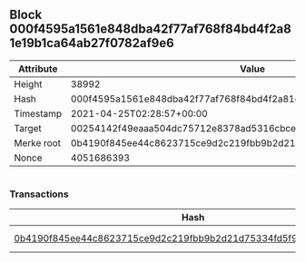 ## Block 000f4595a1561e848dba42f77af768f84bd4f2a81e19b1ca64ab27f0782af9e6

Attribute | Value
--- | ---
Height | 38992
Hash | 000f4595a1561e848dba42f77af768f84bd4f2a81e19b1ca64ab27f0782af9e6
Timestamp | 2021-04-25T02:28:57+00:00
Target | 00254142f49eaaa504dc75712e8378ad5316cbcead634704b3734b6271167cc4
Merke root | 0b4190f845ee44c8623715ce9d2c219fbb9b2d21d75334fd5f954e19b548c859
Nonce | 4051686393

```

```

### Transactions

Hash | Amount
--- | ---
[0b4190f845ee44c8623715ce9d2c219fbb9b2d21d75334fd5f954e19b548c859](0b4190f845ee44c8623715ce9d2c219fbb9b2d21d75334fd5f954e19b548c859.md) | 10.00000000 SKEPTI 
